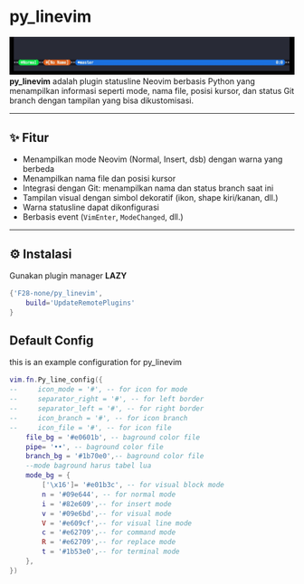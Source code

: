 # py_linevim
![Screenshot Statusline](./img/Picsart_25-06-14_13-55-53-067.jpg)
**py_linevim** adalah plugin statusline Neovim berbasis Python yang menampilkan informasi seperti mode, nama file, posisi kursor, dan status Git branch dengan tampilan yang bisa dikustomisasi.

---

## ✨ Fitur

- Menampilkan mode Neovim (Normal, Insert, dsb) dengan warna yang berbeda
- Menampilkan nama file dan posisi kursor
- Integrasi dengan Git: menampilkan nama dan status branch saat ini
- Tampilan visual dengan simbol dekoratif (ikon, shape kiri/kanan, dll.)
- Warna statusline dapat dikonfigurasi
- Berbasis event (`VimEnter`, `ModeChanged`, dll.)

---

## ⚙️ Instalasi

Gunakan plugin manager **LAZY**
```lua
{'F28-none/py_linevim',
    build='UpdateRemotePlugins'
}
```
## Default Config
this is an example configuration for py_linevim
```lua
vim.fn.Py_line_config({
--     icon_mode = '#', -- for icon for mode 
--     separator_right = '#', -- for left border
--     separator_left = '#', -- for right border
--     icon_branch = '#', -- for icon branch
--     icon_file = '#', -- for icon file
    file_bg = '#e0601b', -- baground color file
    pipe= '••', -- baground color file
    branch_bg = '#1b70e0',-- baground color file
    --mode baground harus tabel lua
    mode_bg = {
        ['\x16']= '#e01b3c', -- for visual block mode
        n = '#09e644', -- for normal mode
        i = '#82e609',-- for insert mode
        v = '#09e6bd',-- for visual mode
        V = '#e609cf',-- for visual line mode
        c = '#e62709',-- for command mode
        R = '#e62709',-- for replace mode
        t = '#1b53e0',-- for terminal mode
    },
})
